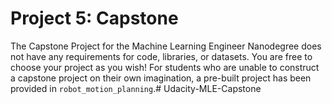 # Project 5: Capstone

The Capstone Project for the Machine Learning Engineer Nanodegree does not have any requirements for code, libraries, or datasets. You are free to choose your project as you wish! For students who are unable to construct a capstone project on their own imagination, a pre-built project has been provided in `robot_motion_planning`.# Udacity-MLE-Capstone
